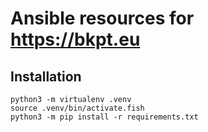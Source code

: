 # Ansible resources for https://bkpt.eu

## Installation

```
python3 -m virtualenv .venv
source .venv/bin/activate.fish
python3 -m pip install -r requirements.txt
```
